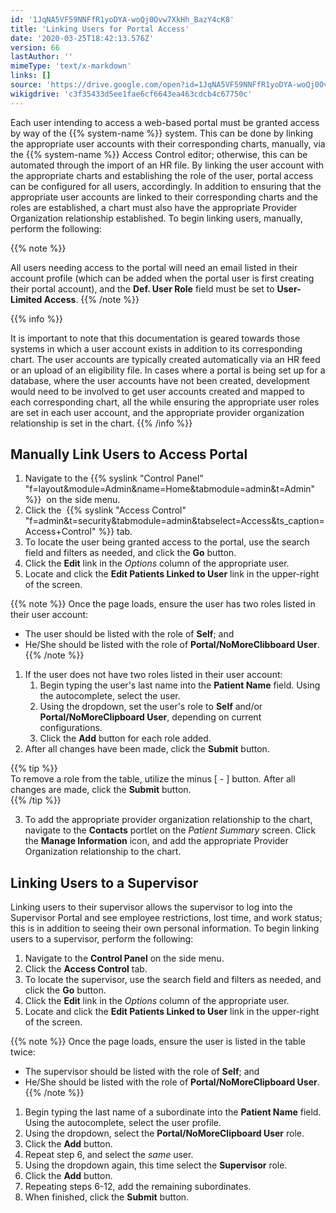 ```yaml
---
id: '1JqNA5VF59NNFfR1yoDYA-woQj0Ovw7XkHh_BazY4cK8'
title: 'Linking Users for Portal Access'
date: '2020-03-25T18:42:13.576Z'
version: 66
lastAuthor: ''
mimeType: 'text/x-markdown'
links: []
source: 'https://drive.google.com/open?id=1JqNA5VF59NNFfR1yoDYA-woQj0Ovw7XkHh_BazY4cK8'
wikigdrive: 'c3f35433d5ee1fae6cf6643ea463cdcb4c67750c'
---
```

Each user intending to access a web-based portal must be granted access by way of the {{% system-name %}} system. This can be done by linking the appropriate user accounts with their corresponding charts, manually, via the {{% system-name %}} Access Control editor; otherwise, this can be automated through the import of an HR file. By linking the user account with the appropriate charts and establishing the role of the user, portal access can be configured for all users, accordingly. In addition to ensuring that the appropriate user accounts are linked to their corresponding charts and the roles are established, a chart must also have the appropriate Provider Organization relationship established. To begin linking users, manually, perform the following:

{{% note %}}

All users needing access to the portal will need an email listed in their account profile (which can be added when the portal user is first creating their portal account), and the **Def. User Role** field must be set to **User-Limited Access**.
{{% /note %}}

{{% info %}}

It is important to note that this documentation is geared towards those systems in which a user account exists in addition to its corresponding chart. The user accounts are typically created automatically via an HR feed or an upload of an eligibility file. In cases where a portal is being set up for a database, where the user accounts have not been created, development would need to be involved to get user accounts created and mapped to each corresponding chart, all the while ensuring the appropriate user roles are set in each user account, and the appropriate provider organization relationship is set in the chart.
{{% /info %}}


## Manually Link Users to Access Portal

1. Navigate to the {{% syslink "Control Panel" "f=layout&module=Admin&name=Home&tabmodule=admin&t=Admin" %}}  on the side menu.
2. Click the  {{% syslink "Access Control" "f=admin&t=security&tabmodule=admin&tabselect=Access&ts_caption=Access+Control" %}} tab.
3. To locate the user being granted access to the portal, use the search field and filters as needed, and click the <strong>Go</strong> button.
4. Click the <strong>Edit</strong> link in the <em>Options</em> column of the appropriate user.
5. Locate and click the <strong>Edit Patients Linked to User</strong> link in the upper-right of the screen.

{{% note %}}
Once the page loads, ensure the user has two roles listed in their user account:
* The user should be listed with the role of <strong>Self</strong>; and
* He/She should be listed with the role of <strong>Portal/NoMoreClibboard User</strong>.
{{% /note %}}

1. If the user does not have two roles listed in their user account:
   1. Begin typing the user's last name into the <strong>Patient Name</strong> field. Using the autocomplete, select the user.
   2. Using the dropdown, set the user's role to <strong>Self</strong> and/or <strong>Portal/NoMoreClipboard User</strong>, depending on current configurations.
   3. Click the <strong>Add</strong> button for each role added.
2. After all changes have been made, click the <strong>Submit</strong> button.

{{% tip %}}  
To remove a role from the table, utilize the minus [ - ] button. After all changes are made, click the **Submit** button.  
{{% /tip %}}

3. To add the appropriate provider organization relationship to the chart, navigate to the <strong>Contacts</strong> portlet on the <em>Patient Summary</em> screen. Click the <strong>Manage Information</strong> icon, and add the appropriate Provider Organization relationship to the chart.

## Linking Users to a Supervisor

Linking users to their supervisor allows the supervisor to log into the Supervisor Portal and see employee restrictions, lost time, and work status; this is in addition to seeing their own personal information. To begin linking users to a supervisor, perform the following:
1. Navigate to the <strong>Control Panel</strong> on the side menu.
2. Click the <strong>Access Control</strong> tab.
3. To locate the supervisor, use the search field and filters as needed, and click the <strong>Go</strong> button.
4. Click the <strong>Edit</strong> link in the <em>Options</em> column of the appropriate user.
5. Locate and click the <strong>Edit Patients Linked to User</strong> link in the upper-right of the screen.

{{% note %}}
Once the page loads, ensure the user is listed in the table twice:
* The supervisor should be listed with the role of <strong>Self</strong>; and
* He/She should be listed with the role of <strong>Portal/NoMoreClipboard User</strong>.
{{% /note %}}

1. Begin typing the last name of a subordinate into the <strong>Patient Name</strong> field. Using the autocomplete, select the user profile.
2. Using the dropdown, select the <strong>Portal/NoMoreClipboard User</strong> role.
3. Click the <strong>Add</strong> button.
4. Repeat step 6, and select the <em>same</em> user.
5. Using the dropdown again, this time select the <strong>Supervisor</strong> role.
6. Click the <strong>Add</strong> button.
7. Repeating steps 6-12, add the remaining subordinates.
8. When finished, click the <strong>Submit</strong> button.
